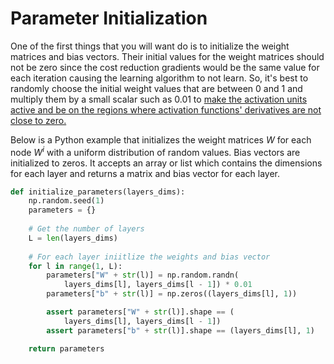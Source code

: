 # Parameter Initialization

One of the first things that you will want do is to initialize the weight matrices and bias vectors. Their initial values for the weight matrices should not be zero since the cost reduction gradients would be the same value for each iteration causing the learning algorithm to not learn. So, it's best to randomly choose the initial weight values that are between $0$ and $1$ and multiply them by a small scalar such as $0.01$ to <u>make the activation units active and be on the regions where activation functions' derivatives are not close to zero.</u>

Below is a Python example that initializes the weight matrices $W$ for each node $W^i$ with a uniform distribution of random values. Bias vectors are initialized to zeros. It accepts an array or list which contains the dimensions for each layer and returns a matrix and bias vector for each layer.

```python
def initialize_parameters(layers_dims):
    np.random.seed(1)               
    parameters = {}
    
    # Get the number of layers
    L = len(layers_dims)            
    
    # For each layer iniitlize the weights and bias vector
    for l in range(1, L):
        parameters["W" + str(l)] = np.random.randn(
            layers_dims[l], layers_dims[l - 1]) * 0.01
        parameters["b" + str(l)] = np.zeros((layers_dims[l], 1))

        assert parameters["W" + str(l)].shape == (
            layers_dims[l], layers_dims[l - 1])
        assert parameters["b" + str(l)].shape == (layers_dims[l], 1)

    return parameters
```